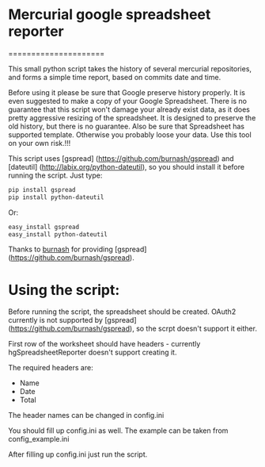 # Mercurial google spreadsheet reporter
=====================

This small python script takes the history of several mercurial repositories, and forms a simple time report, 
based on commits date and time.

Before using it please be sure that Google preserve history properly. It is even suggested to make a
copy of your Google Spreadsheet. There is no guarantee that this script won't damage your already
exist data, as it does pretty aggressive resizing of the spreadsheet. It is designed to preserve
the old history, but there is no guarantee. Also be sure that Spreadsheet has supported template.
Otherwise you probably loose your data. Use this tool on your own risk.!!!

This script uses [gspread] (https://github.com/burnash/gspread) and [dateutil] (http://labix.org/python-dateutil), so you should install it before running the script.
Just type:
```sh
pip install gspread
pip install python-dateutil
```

Or:

```sh
easy_install gspread
easy_install python-dateutil
```
Thanks to [burnash](https://github.com/burnash) for providing [gspread] (https://github.com/burnash/gspread).

# Using the script:

Before running the script, the spreadsheet should be created. OAuth2 currently is not supported by [gspread] (https://github.com/burnash/gspread), so the scrpt doesn't support it either.

First row of the worksheet should have headers - currently hgSpreadsheetReporter doesn't support creating it.

The required headers are:
 - Name
 - Date
 - Total

The header names can be changed in config.ini

You should fill up config.ini as well. The example can be taken from config_example.ini

After filling up config.ini just run the script.
